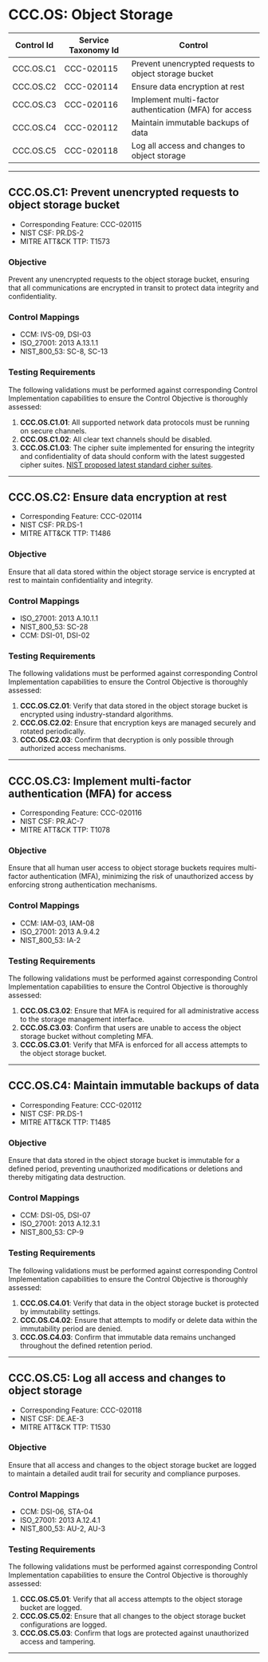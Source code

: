 # CCC.OS: Object Storage

| Control Id | Service Taxonomy Id | Control |
| ---------- | ------------------- | ------- |
| CCC.OS.C1  | CCC-020115          | Prevent unencrypted requests to object storage bucket |
| CCC.OS.C2  | CCC-020114          | Ensure data encryption at rest |
| CCC.OS.C3  | CCC-020116          | Implement multi-factor authentication (MFA) for access |
| CCC.OS.C4  | CCC-020112          | Maintain immutable backups of data |
| CCC.OS.C5  | CCC-020118          | Log all access and changes to object storage |

---

## CCC.OS.C1: Prevent unencrypted requests to object storage bucket

- Corresponding Feature: CCC-020115
- NIST CSF: PR.DS-2
- MITRE ATT&CK TTP: T1573

### Objective

Prevent any unencrypted requests to the object storage bucket, ensuring that all communications are encrypted in transit to protect data integrity and confidentiality.

### Control Mappings

- CCM: IVS-09, DSI-03
- ISO_27001: 2013 A.13.1.1
- NIST_800_53: SC-8, SC-13

### Testing Requirements

The following validations must be performed against corresponding Control Implementation capabilities to ensure the Control Objective is thoroughly assessed:

1. **CCC.OS.C1.01**: All supported network data protocols must be running on secure channels.
1. **CCC.OS.C1.02**: All clear text channels should be disabled.
1. **CCC.OS.C1.03**: The cipher suite implemented for ensuring the integrity and confidentiality of data should conform with the latest suggested cipher suites. [NIST proposed latest standard cipher suites](<[#](https://csrc.nist.gov/pubs/sp/800/52/r2/final)>).

---

## CCC.OS.C2: Ensure data encryption at rest

- Corresponding Feature: CCC-020114
- NIST CSF: PR.DS-1
- MITRE ATT&CK TTP: T1486

### Objective

Ensure that all data stored within the object storage service is encrypted at rest to maintain confidentiality and integrity.

### Control Mappings

- ISO_27001: 2013 A.10.1.1
- NIST_800_53: SC-28
- CCM: DSI-01, DSI-02

### Testing Requirements

The following validations must be performed against corresponding Control Implementation capabilities to ensure the Control Objective is thoroughly assessed:

1. **CCC.OS.C2.01**: Verify that data stored in the object storage bucket is encrypted using industry-standard algorithms.
1. **CCC.OS.C2.02**: Ensure that encryption keys are managed securely and rotated periodically.
1. **CCC.OS.C2.03**: Confirm that decryption is only possible through authorized access mechanisms.

---

## CCC.OS.C3: Implement multi-factor authentication (MFA) for access

- Corresponding Feature: CCC-020116
- NIST CSF: PR.AC-7
- MITRE ATT&CK TTP: T1078

### Objective

Ensure that all human user access to object storage buckets requires multi-factor authentication (MFA), minimizing the risk of unauthorized access by enforcing strong authentication mechanisms.

### Control Mappings

- CCM: IAM-03, IAM-08
- ISO_27001: 2013 A.9.4.2
- NIST_800_53: IA-2

### Testing Requirements

The following validations must be performed against corresponding Control Implementation capabilities to ensure the Control Objective is thoroughly assessed:

1. **CCC.OS.C3.02**: Ensure that MFA is required for all administrative access to the storage management interface.
1. **CCC.OS.C3.03**: Confirm that users are unable to access the object storage bucket without completing MFA.
1. **CCC.OS.C3.01**: Verify that MFA is enforced for all access attempts to the object storage bucket.

---

## CCC.OS.C4: Maintain immutable backups of data

- Corresponding Feature: CCC-020112
- NIST CSF: PR.DS-1
- MITRE ATT&CK TTP: T1485

### Objective

Ensure that data stored in the object storage bucket is immutable for a defined period, preventing unauthorized modifications or deletions and thereby mitigating data destruction.

### Control Mappings

- CCM: DSI-05, DSI-07
- ISO_27001: 2013 A.12.3.1
- NIST_800_53: CP-9

### Testing Requirements

The following validations must be performed against corresponding Control Implementation capabilities to ensure the Control Objective is thoroughly assessed:

1. **CCC.OS.C4.01**: Verify that data in the object storage bucket is protected by immutability settings.
1. **CCC.OS.C4.02**: Ensure that attempts to modify or delete data within the immutability period are denied.
1. **CCC.OS.C4.03**: Confirm that immutable data remains unchanged throughout the defined retention period.

---

## CCC.OS.C5: Log all access and changes to object storage

- Corresponding Feature: CCC-020118
- NIST CSF: DE.AE-3
- MITRE ATT&CK TTP: T1530

### Objective

Ensure that all access and changes to the object storage bucket are logged to maintain a detailed audit trail for security and compliance purposes.

### Control Mappings

- CCM: DSI-06, STA-04
- ISO_27001: 2013 A.12.4.1
- NIST_800_53: AU-2, AU-3

### Testing Requirements

The following validations must be performed against corresponding Control Implementation capabilities to ensure the Control Objective is thoroughly assessed:

1. **CCC.OS.C5.01**: Verify that all access attempts to the object storage bucket are logged.
1. **CCC.OS.C5.02**: Ensure that all changes to the object storage bucket configurations are logged.
1. **CCC.OS.C5.03**: Confirm that logs are protected against unauthorized access and tampering.

---

